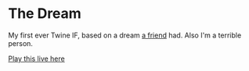 # The Dream
My first ever Twine IF, based on a dream [a friend](https://github.com/tacocatcodes) had. Also I'm a terrible person.

[Play this live here](https://garysiu.github.io/the-dream/index.html)
